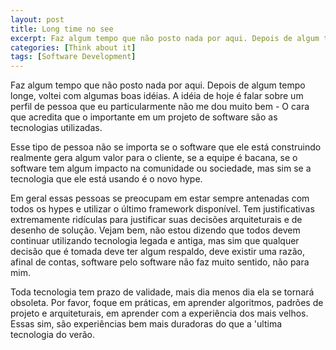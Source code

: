 ```yaml
---
layout: post
title: Long time no see
excerpt: Faz algum tempo que não posto nada por aqui. Depois de algum tempo longe, voltei com algumas boas idéias. A idéia de hoje é falar sobre um perfil de pessoa que eu particularmente não me dou muito bem - O cara que acredita que o importante em um projeto de software são as tecnologias utilizadas.
categories: [Think about it]
tags: [Software Development]
---
```


Faz algum tempo que não posto nada por aqui. Depois de algum tempo longe, voltei com algumas boas idéias. A idéia de hoje é falar sobre um perfil de pessoa que eu particularmente não me dou muito bem - O cara que acredita que o importante em um projeto de software são as tecnologias utilizadas.

Esse tipo de pessoa não se importa se o software que ele está construindo realmente gera algum valor para o cliente, se a equipe é bacana, se o software tem algum impacto na comunidade ou sociedade, mas sim se a tecnologia que ele está usando é o novo hype.

Em geral essas pessoas se preocupam em estar sempre antenadas com todos os hypes e utilizar o último framework disponível. Tem justificativas extremamente ridículas para justificar suas decisões arquiteturais e de desenho de solução. Vejam bem, não estou dizendo que todos devem continuar utilizando tecnologia legada e antiga, mas sim que qualquer decisão que é tomada deve ter algum respaldo, deve existir uma razão, afinal de contas, software pelo software não faz muito sentido, não para mim.

Toda tecnologia tem prazo de validade, mais dia menos dia ela se tornará obsoleta. Por favor, foque em práticas, em aprender algoritmos, padrões de projeto e arquiteturais, em aprender com a experiência dos mais velhos. Essas sim, são experiências bem mais duradoras do que a 'ultima tecnologia do verão.
